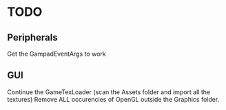# TODO
## Peripherals
Get the GampadEventArgs to work

## GUI
Continue the GameTexLoader (scan the Assets folder and import all the textures)
Remove ALL occurencies of OpenGL outside the Graphics folder.
